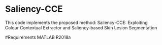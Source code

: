 # Saliency-CCE
This code implements the proposed method: Saliency-CCE: Exploiting Colour  Contextual Extractor and Saliency-based Skin Lesion Segmentation

#Requirements
MATLAB R2018a 
